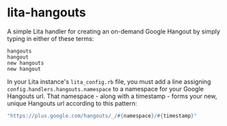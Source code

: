 lita-hangouts
=============
A simple Lita handler for creating an on-demand Google Hangout by simply typing in either of these terms:

`hangouts`  
`hangout`  
`new hangouts`  
`new hangout`


In your Lita instance's `lita_config.rb` file, you must add a line assigning `config.handlers.hangouts.namespace` to a namespace for your Google Hangouts url.  That namespace - along with a timestamp - forms your new, unique Hangouts url according to this pattern: 
```rb
"https://plus.google.com/hangouts/_/#{namespace}/#{timestamp}"
```
